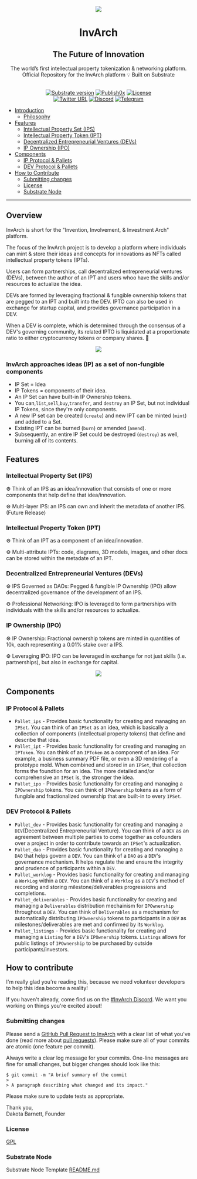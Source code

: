 <div align="center">
<img src="https://github.com/InvArch/brand/blob/main/InvArch-logo-dark/cover.png">
</div>

<div align="Center">
<h1>InvArch</h1>
<h2> The Future of Innovation </h2>
The world’s first intellectual property tokenization & networking platform.
<br>
Official Repository for the InvArch platform 💡
Built on Substrate 

<br>  
<br>

[![Substrate version](https://img.shields.io/badge/Substrate-3.0.0-brightgreen?logo=Parity%20Substrate)](https://substrate.dev/)
[![Publish0x](https://img.shields.io/badge/Publish0x-InvArch-brightgreen)](https://www.publish0x.com/blockchain-economy)
[![License](https://img.shields.io/github/license/InvArch/InvArch?color=green)](https://github.com/InvArch/InvArch/blob/main/LICENSE)
 <br />
[![Twitter URL](https://img.shields.io/twitter/url?style=social&url=https%3A%2F%2Ftwitter.com%2FInvArch)](https://twitter.com/InvArch_Tech)
[![Discord](https://img.shields.io/badge/Discord-gray?logo=discord)](https://discord.gg/J3hapvrpZJ)
[![Telegram](https://img.shields.io/badge/Telegram-gray?logo=telegram)]()
</div>

<!-- TOC -->

- [Introduction](##-Overview)
  - [Philosophy](###-InvArch-approaches-ideas-(IP)-as-a-set-of-non-fungible-components)
- [Features](##-Features)
  - [Intellectual Property Set (IPS)](###-Intellectual-Property-Set-IPS)
  - [Intellectual Property Token (IPT)](###-Intellectual-Property-Token-IPT)
  - [Decentralized Entrepreneurial Ventures (DEVs)](###-Decentralized-Entrepreneurial-Ventures-DEVs)
  - [IP Ownership (IPO)](###-IP-Ownership-IPO)
- [Components](##-Components)
  - [IP Protocol & Pallets](###-IP-Protocol-&-Pallets)
  - [DEV Protocol & Pallets](###-DEV-Protocol-&-Pallets)
- [How to Contribute](##-How-to-contribute)
  - [Submitting changes](###-Submitting-changes)
  - [License](###-License)
  - [Substrate Node](###-Substrate-Node)

<!-- /TOC -->
---
## Overview

InvArch is short for the "Invention, Involvement, & Investment Arch" platform.

The focus of the InvArch project is to develop a platform where individuals can mint & store their ideas and concepts for innovations as NFTs called
intellectual property tokens (IPTs). 

Users can form partnerships, call decentralized entrepreneurial ventures (DEVs), between the author of an IPT and 
users whoo have the skills and/or resources to actualize the idea. 

DEVs are formed by leveraging fractional & fungible ownership tokens that are pegged to an IPT and built into the DEV. IPTO can also be used 
in exchange for startup capital, and provides governance participation in a DEV. 

When a DEV is complete, which is determined through the consensus of a DEV's governing community, its related IPTO is liquidated at a proportionate
ratio to either cryptocurrency tokens or company shares. 🚀

<div align="center">
<img src="https://i.ibb.co/hFM47Qh/Screen-Shot-2021-09-11-at-4-39-30-PM.png" style="align-center">
</div>

### InvArch approaches ideas (IP) as a set of non-fungible components 
* IP Set = Idea
* IP Tokens  = components of their idea. 
* An IP Set can have built-in IP Ownership tokens. 
* You can,`list`,`sell`,`buy`,`transfer`, and `destroy` an IP Set, but not individual IP Tokens, since they're only components. 
* A new IP set can be created (`create`) and new IPT can be minted (`mint`) and added to a Set.
* Existing IPT can be burned (`burn`) or amended (`amend`). 
* Subsequently, an entire IP Set could be destroyed (`destroy`) as well, burning all of its contents.

## Features

### Intellectual Property Set (IPS)

⚙️   Think of an IPS as an idea/innovation that consists of one or more components that help define that idea/innovation.

⚙️   Multi-layer IPS: an IPS can own and inherit the metadata of another IPS. (Future Release)

### Intellectual Property Token (IPT)

⚙️   Think of an IPT as a component of an idea/innovation.

⚙️   Multi-attribute IPTs: code, diagrams, 3D models, images, and other docs can be stored within the metadate of an IPT.

### Decentralized Entrepreneurial Ventures (DEVs)

⚙️   IPS Governed as DAOs: Pegged & fungible IP Ownership (IPO) allow decentralized governance of the development of an IPS.

⚙️   Professional Networking: IPO is leveraged to form partnerships with individuals with the skills and/or resources to actualize.

### IP Ownership (IPO)

⚙️   IP Ownership: Fractional ownership tokens are minted in quantities of 10k, each representing a 0.01% stake over a IPS.

⚙️   Leveraging IPO: IPO can be leveraged in exchange for not just skills (i.e. partnerships), but also in exchange for capital.

<div align="center">
<img src="https://i.ibb.co/7NKWDM6/Screen-Shot-2021-08-28-at-5-41-35-PM.png" style="align-center">
</div>

## Components

### IP Protocol & Pallets
* `Pallet_ips` - Provides basic functionality for creating and managing an `IPSet`. You can think of an `IPSet` as an idea, which is basically a collection of components (intellectual property tokens) that define and describe that idea.
* `Pallet_ipt` - Provides basic functionality for creating and managing an `IPToken`. You can think of an `IPToken` as a component of an idea. For example, a business summary PDF file, or even a 3D rendering of a prototype mold. When combined and stored in an `IPSet`, that collection forms the foundtion for an idea. The more detailed and/or comprehensive an `IPSet` is, the stronger the idea.
* `Pallet_ipo` - Provides basic functionality for creating and managing a `IPOwnership` tokens. You can think of `IPOwnership` tokens as a form of fungible and fractionalized ownership that are built-in to every `IPSet`. 

### DEV Protocol & Pallets
* `Pallet_dev` - Provides basic functionality for creating and managing a `DEV`(Decentralized Entrepreneurial Venture). You can think of a `DEV` as an agreement between multiple parties to come together as cofounders over a project in order to contribute towards an `IPSet`'s actualization.
* `Pallet_dao` - Provides basic functionality for creating and managing a `DAO` that helps govern a `DEV`. You can think of a `DAO` as a `DEV`'s governance mechanism. It helps regulate the and ensure the integrity and prudence of participants within a `DEV`.
* `Pallet_worklog` - Provides basic functionality for creating and managing a `WorkLog` within a `DEV`. You can think of a `Worklog` as a `DEV`'s method of recording and storing milestone/deliverables progressions and completions.
* `Pallet_deliverables` - Provides basic functionality for creating and managing a `Deliverables` distribution mechainism for `IPOwnership` throughout a `DEV`. You can think of `Deliverables` as a mechanism for automatically distributing `IPOwnership` tokens to participants in a `DEV` as milestones/deliverables are met and confirmed by its `Worklog`.
* `Pallet_listings` - Provides basic functionality for creating and managing a `Listing` for a `DEV`'s `IPOwnership` tokens. `Listings` allows for public listings of `IPOwnership` to be purchased by outside participants/investors.

## How to contribute

I'm really glad you're reading this, because we need volunteer developers to help this idea become a reality!

If you haven't already, come find us on the [#InvArch Discord](https://discord.gg/J3hapvrpZJ). We want you working on things you're excited about!

### Submitting changes

Please send a [GitHub Pull Request to InvArch](https://github.com/InvArch/InvArch/pull/new/master) with a clear list of what you've done (read more about [pull requests](http://help.github.com/pull-requests/)). Please make sure all of your commits are atomic (one feature per commit).

Always write a clear log message for your commits. One-line messages are fine for small changes, but bigger changes should look like this:

    $ git commit -m "A brief summary of the commit
    > 
    > A paragraph describing what changed and its impact."
    
Please make sure to update tests as appropriate.


Thank you,<br>
Dakota Barnett, Founder



### License
[GPL](https://github.com/InvArch/InvArch/blob/main/LICENSE)

### Substrate Node
Substrate Node Template [README.md](https://github.com/substrate-developer-hub/substrate-node-template/blob/tutorials/solutions/build-a-dapp-v3%2B1/README.md)
